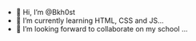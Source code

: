 - 👋 Hi, I’m @Bkh0st
- 🌱 I’m currently learning HTML, CSS and JS...
- 💞️ I’m looking forward to collaborate on my school ...

